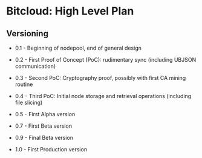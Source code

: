 # Bitcloud: High Level Plan

## Versioning

* 0.1     - Beginning of nodepool, end of general design

* 0.2     - First Proof of Concept (PoC): rudimentary sync (including UBJSON communication)
* 0.3     - Second PoC: Cryptography proof, possibly with first CA mining routine
* 0.4     - Third PoC: Initial node storage and retrieval operations (including file slicing)

* 0.5     - First Alpha version

* 0.7     - First Beta version
* 0.9     - Final Beta version

* 1.0     - First Production version
